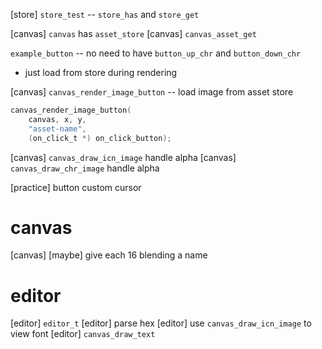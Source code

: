 [store] `store_test` -- `store_has` and `store_get`

[canvas] `canvas` has `asset_store`
[canvas] `canvas_asset_get`

`example_button` -- no need to have `button_up_chr` and `button_down_chr`

- just load from store during rendering

[canvas] `canvas_render_image_button` -- load image from asset store

```c
canvas_render_image_button(
    canvas, x, y,
    "asset-name",
    (on_click_t *) on_click_button);
```

[canvas] `canvas_draw_icn_image` handle alpha
[canvas] `canvas_draw_chr_image` handle alpha

[practice] button custom cursor

# canvas

[canvas] [maybe] give each 16 blending a name

# editor

[editor] `editor_t`
[editor] parse hex
[editor] use `canvas_draw_icn_image` to view font
[editor] `canvas_draw_text`
